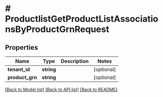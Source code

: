 # # ProductlistGetProductListAssociationsByProductGrnRequest


## Properties


Name | Type | Description | Notes
------------ | ------------- | ------------- | -------------
**tenant_id**| **string** |   | [optional]
**product_grn**| **string** |   | [optional]


[[Back to Model list]](../../README.md#models) [[Back to API list]](../../README.md#endpoints) [[Back to README]](../../README.md)